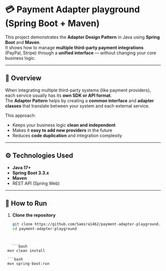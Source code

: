 # 💳 Payment Adapter playground (Spring Boot + Maven)

This project demonstrates the **Adapter Design Pattern** in Java using **Spring Boot** and **Maven**.  
It shows how to manage **multiple third-party payment integrations** (PayPal, Stripe) through a **unified interface** — without changing your core business logic.

---

## 🧠 Overview

When integrating multiple third-party systems (like payment providers), each service usually has its **own SDK or API format**.  
The **Adapter Pattern** helps by creating a **common interface** and **adapter classes** that translate between your system and each external service.

This approach:
- Keeps your business logic **clean and independent**
- Makes it **easy to add new providers** in the future
- Reduces **code duplication** and integration complexity

---

## ⚙️ Technologies Used

- **Java 17+**
- **Spring Boot 3.3.x**
- **Maven**
- REST API (Spring Web)

---

## 🚀 How to Run

1. **Clone the repository**
   ```bash
   git clone https://github.com/Samira1462/payment-adapter-playground.git
   cd payment-adapter-playground
  ```   


     ```bash
   mvn clean install
   
   ```bash
   mvn spring-boot:run
   



